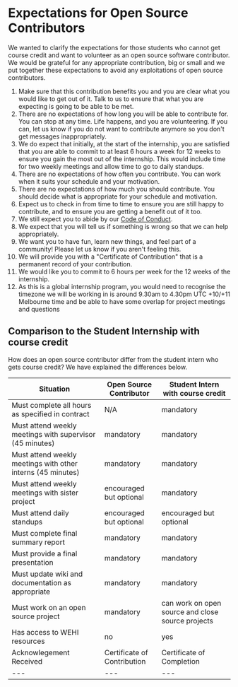 # Expectations for Open Source Contributors

We wanted to clarify the expectations for those students who cannot get course credit and want to volunteer as an open source software contributor. We would be grateful for any appropriate contribution, big or small and we put together these expectations to avoid any exploitations of open source contributors.

1. Make sure that this contribution benefits you and you are clear what you would like to get out of it. Talk to us to ensure that what you are expecting is going to be able to be met. 
2. There are no expectations of how long you will be able to contribute for. You can stop at any time. Life happens, and you are volunteering. If you can, let us know if you do not want to contribute anymore so you don't get messages inappropriately.
3. We do expect that initially, at the start of the internship, you are satisfied that you are able to commit to at least 6 hours a week for 12 weeks to ensure you gain the most out of the internship. This would include time for two weekly meetings and allow time to go to daily standups.
4. There are no expectations of how often you contribute. You can work when it suits your schedule and your motivation.
5. There are no expectations of how much you should contribute. You should decide what is appropriate for your schedule and motivation.
6. Expect us to check in from time to time to ensure you are still happy to contribute, and to ensure you are getting a benefit out of it too.
7. We still expect you to abide by our [Code of Conduct](https://wehi-researchcomputing.github.io/code-of-conduct).
8. We expect that you will tell us if something is wrong so that we can help appropriately.
9. We want you to have fun, learn new things, and feel part of a community! Please let us know if you aren't feeling this.
10. We will provide you with a "Certificate of Contribution" that is a permanent record of your contribution.
11. We would like you to commit to 6 hours per week for the 12 weeks of the internship.
12. As this is a global internship program, you would need to recognise the timezone we will be working in is around 9.30am to 4.30pm UTC +10/+11 Melbourne time and be able to have some overlap for project meetings and questions

## Comparison to the Student Internship with course credit

How does an open source contributor differ from the student intern who gets course credit? We have explained the differences below. 

| Situation | Open Source Contributor | Student Intern with course credit |
| --- | --- | --- |
| Must complete all hours as specified in contract | N/A | mandatory |
| Must attend weekly meetings with supervisor (45 minutes) | mandatory| mandatory |
| Must attend weekly meetings with other interns (45 minutes) | mandatory | mandatory |
| Must attend weekly meetings with sister project | encouraged but optional | mandatory |
| Must attend daily standups | encouraged but optional | encouraged but optional |
| Must complete final summary report | mandatory | mandatory |
| Must provide a final presentation | mandatory | mandatory |
| Must update wiki and documentation as appropriate | mandatory| mandatory |
| Must work on an open source project | mandatory | can work on open source and close source projects |
| Has access to WEHI resources | no | yes |
| Acknowlegement Received | Certificate of Contribution | Certificate of Completion |
| --- | --- | --- |

